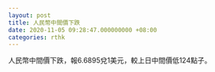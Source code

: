 ```yaml
---
layout: post
title: 人民幣中間價下跌
date: 2020-11-05 09:28:47.000000000 +08:00
categories: rthk
---
```


人民幣中間價下跌，報6.6895兌1美元，較上日中間價低124點子。
